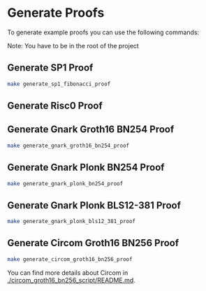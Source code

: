 # Generate Proofs

To generate example proofs you can use the following commands:

Note: You have to be in the root of the project

## Generate SP1 Proof

```bash
make generate_sp1_fibonacci_proof
```

## Generate Risc0 Proof

[//]: # (TODO)

## Generate Gnark Groth16 BN254 Proof

```bash
make generate_gnark_groth16_bn254_proof
```

## Generate Gnark Plonk BN254 Proof

```bash
make generate_gnark_plonk_bn254_proof
```

## Generate Gnark Plonk BLS12-381 Proof

```bash
make generate_gnark_plonk_bls12_381_proof
```

## Generate Circom Groth16 BN256 Proof

```bash
make generate_circom_groth16_bn256_proof
```

You can find more details about Circom in [./circom_groth16_bn256_script/README.md](./circom_groth16_bn256_script/README.md).
